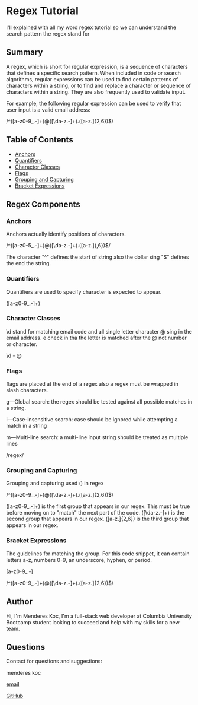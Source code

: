 # Regex Tutorial 

  I'll explained with all my word regex tutorial so we can understand the search pattern the regex stand for
  
## Summary

A regex, which is short for regular expression, is a sequence of characters that defines a specific search pattern. When included in code or search algorithms, regular expressions can be used to find certain patterns of characters within a string, or to find and replace a character or sequence of characters within a string. They are also frequently used to validate input.

For example, the following regular expression can be used to verify that user input is a valid email address:

/^([a-z0-9_\.-]+)@([\da-z\.-]+)\.([a-z\.]{2,6})$/

## Table of Contents

- [Anchors](#anchors)
- [Quantifiers](#quantifiers)
- [Character Classes](#character-classes)
- [Flags](#flags)
- [Grouping and Capturing](#grouping-and-capturing)
- [Bracket Expressions](#bracket-expressions)

## Regex Components

### Anchors

Anchors actually identify positions of characters.

/^([a-z0-5_\.-]+)@([\da-z\.-]+)\.([a-z\.]{,6})$/

The character "^" defines the start of string also the dollar sing "$" defines the end the string.

### Quantifiers

Quantifiers are used to specify character is expected to appear.

([a-z0-9_\.-]+)

### Character Classes

\d stand for matching email code and all single letter character @ sing in the email address. e check in tha the letter is matched after the @ not number or character.

\d - @

### Flags

flags are placed at the end of a regex also a regex must be wrapped in slash characters.

g—Global search: the regex should be tested against all possible matches in a string.

i—Case-insensitive search: case should be ignored while attempting a match in a string

m—Multi-line search: a multi-line input string should be treated as multiple lines

/regex/

### Grouping and Capturing

Grouping and capturing used () in regex

/^([a-z0-9_\.-]+)@([\da-z\.-]+)\.([a-z\.]{2,6})$/

([a-z0-9_\.-]+) is the first group that appears in our regex. This must be true before moving on to "match" the next part of the code. ([\da-z\.-]+) is the second group that appears in our regex. ([a-z\.]{2,6}) is the third group that appears in our regex.

### Bracket Expressions

The guidelines for matching the group. For this code snippet, it can contain letters a-z, numbers 0-9, an underscore, hyphen, or period.

[a-z0-9_\.-]

/^([a-z0-9_\.-]+)@([\da-z\.-]+)\.([a-z\.]{2,6})$/

## Author

Hi, I'm Menderes Koc, I'm a full-stack web developer at Columbia University Bootcamp student looking to succeed and help with my skills for a new team.
## Questions
  
Contact for questions and suggestions:

menderes koc

[email](mailto:mndrs.kc@gmail.com)

[GitHub](https://github.com/mendereskoc)